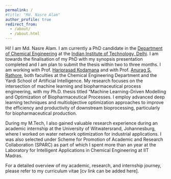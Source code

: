 ```yaml
---
permalink: /
#title: "Md. Nasre Alam"
author_profile: true
redirect_from: 
  - /about/
  - /about.html
---
```


Hi! I am Md. Nasre Alam. I am currently a PhD candidate in the [Department of Chemical Engineering](https://chemical.iitd.ac.in/) at the [Indian Institute of Technology, Delhi](https://home.iitd.ac.in/). I am towards the finalisation of my PhD with my synopsis presentation completed and I am plan to submit the thesis within two to three months. I am working with Prof. [Hariprasad Kodamana](https://web.iitd.ac.in/~kodamana/index.html) and with Prof. [Anurag S. Rathore](https://www.biotechcmz.com/), both faculties at 
the Chemical Engineering Department and the Yardi School of Artificial Intelligence.   My research focuses on the intersection of machine learning and biopharmaceutical process engineering, with my Ph.D. thesis titled “Machine Learning-Driven Modelling and Optimization of Biopharmaceutical Processes. I employ advanced deep learning techniques and multiobjective optimization approaches to improve the efficiency and productivity of downstream bioprocessing, particularly for biopharmaceutical production. 


During my M.Tech, I also gained valuable research experience during an academic internship at the University of Witwatersrand, Johannesburg, where I worked on water network optimization for industrial applications. I was also selected under Scheme for Promotion of Academic and Research Collaboration (SPARC) as part of which I spent more than an year at the Laboratory for Intelligent Applications in Chemical Engineering at IIT Madras.

For a detailed overview of my academic, research, and internship journey, please refer to my curriculum vitae [cv link can be added here].


